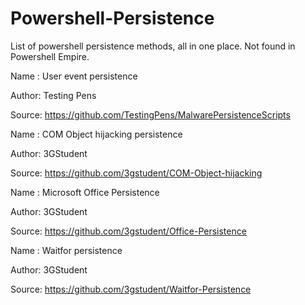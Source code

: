 # Powershell-Persistence
List of powershell persistence methods, all in one place. Not found in Powershell Empire.

Name  : User event persistence

Author: Testing Pens

Source: https://github.com/TestingPens/MalwarePersistenceScripts

Name  : COM Object hijacking persistence

Author: 3GStudent

Source: https://github.com/3gstudent/COM-Object-hijacking

Name  : Microsoft Office Persistence

Author: 3GStudent

Source: https://github.com/3gstudent/Office-Persistence

Name : Waitfor persistence

Author: 3GStudent

Source: https://github.com/3gstudent/Waitfor-Persistence
